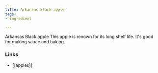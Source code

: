 ```yaml
---
title: Arkansas Black apple
tags:
- ingredient

---
```

Arkansas Black apple This apple is renown for its long shelf life. It's good for making sauce and baking.

### Links

* [[apples]]
